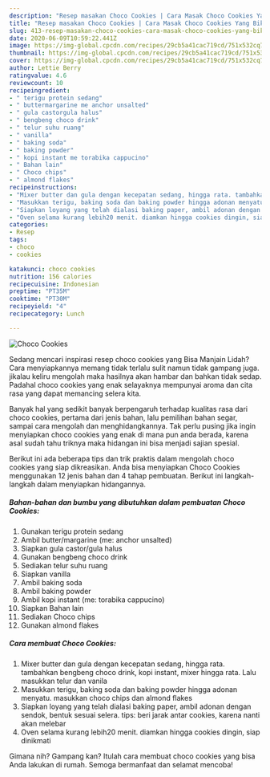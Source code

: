 ```yaml
---
description: "Resep masakan Choco Cookies | Cara Masak Choco Cookies Yang Bikin Ngiler"
title: "Resep masakan Choco Cookies | Cara Masak Choco Cookies Yang Bikin Ngiler"
slug: 413-resep-masakan-choco-cookies-cara-masak-choco-cookies-yang-bikin-ngiler
date: 2020-06-09T10:59:22.441Z
image: https://img-global.cpcdn.com/recipes/29cb5a41cac719cd/751x532cq70/choco-cookies-foto-resep-utama.jpg
thumbnail: https://img-global.cpcdn.com/recipes/29cb5a41cac719cd/751x532cq70/choco-cookies-foto-resep-utama.jpg
cover: https://img-global.cpcdn.com/recipes/29cb5a41cac719cd/751x532cq70/choco-cookies-foto-resep-utama.jpg
author: Lettie Berry
ratingvalue: 4.6
reviewcount: 10
recipeingredient:
- " terigu protein sedang"
- " buttermargarine me anchor unsalted"
- " gula castorgula halus"
- " bengbeng choco drink"
- " telur suhu ruang"
- " vanilla"
- " baking soda"
- " baking powder"
- " kopi instant me torabika cappucino"
- " Bahan lain"
- " Choco chips"
- " almond flakes"
recipeinstructions:
- "Mixer butter dan gula dengan kecepatan sedang, hingga rata. tambahkan bengbeng choco drink, kopi instant, mixer hingga rata. Lalu masukkan telur dan vanila"
- "Masukkan terigu, baking soda dan baking powder hingga adonan menyatu. masukkan choco chips dan almond flakes"
- "Siapkan loyang yang telah dialasi baking paper, ambil adonan dengan sendok, bentuk sesuai selera. tips: beri jarak antar cookies, karena nanti akan melebar"
- "Oven selama kurang lebih20 menit. diamkan hingga cookies dingin, siap dinikmati"
categories:
- Resep
tags:
- choco
- cookies

katakunci: choco cookies 
nutrition: 156 calories
recipecuisine: Indonesian
preptime: "PT35M"
cooktime: "PT30M"
recipeyield: "4"
recipecategory: Lunch

---
```



![Choco Cookies](https://img-global.cpcdn.com/recipes/29cb5a41cac719cd/751x532cq70/choco-cookies-foto-resep-utama.jpg)

Sedang mencari inspirasi resep choco cookies yang Bisa Manjain Lidah? Cara menyiapkannya memang tidak terlalu sulit namun tidak gampang juga. jikalau keliru mengolah maka hasilnya akan hambar dan bahkan tidak sedap. Padahal choco cookies yang enak selayaknya mempunyai aroma dan cita rasa yang dapat memancing selera kita.

Banyak hal yang sedikit banyak berpengaruh terhadap kualitas rasa dari choco cookies, pertama dari jenis bahan, lalu pemilihan bahan segar, sampai cara mengolah dan menghidangkannya. Tak perlu pusing jika ingin menyiapkan choco cookies yang enak di mana pun anda berada, karena asal sudah tahu triknya maka hidangan ini bisa menjadi sajian spesial.




Berikut ini ada beberapa tips dan trik praktis dalam mengolah choco cookies yang siap dikreasikan. Anda bisa menyiapkan Choco Cookies menggunakan 12 jenis bahan dan 4 tahap pembuatan. Berikut ini langkah-langkah dalam menyiapkan hidangannya.

<!--inarticleads1-->

##### Bahan-bahan dan bumbu yang dibutuhkan dalam pembuatan Choco Cookies:

1. Gunakan  terigu protein sedang
1. Ambil  butter/margarine (me: anchor unsalted)
1. Siapkan  gula castor/gula halus
1. Gunakan  bengbeng choco drink
1. Sediakan  telur suhu ruang
1. Siapkan  vanilla
1. Ambil  baking soda
1. Ambil  baking powder
1. Ambil  kopi instant (me: torabika cappucino)
1. Siapkan  Bahan lain
1. Sediakan  Choco chips
1. Gunakan  almond flakes




<!--inarticleads2-->

##### Cara membuat Choco Cookies:

1. Mixer butter dan gula dengan kecepatan sedang, hingga rata. tambahkan bengbeng choco drink, kopi instant, mixer hingga rata. Lalu masukkan telur dan vanila
1. Masukkan terigu, baking soda dan baking powder hingga adonan menyatu. masukkan choco chips dan almond flakes
1. Siapkan loyang yang telah dialasi baking paper, ambil adonan dengan sendok, bentuk sesuai selera. tips: beri jarak antar cookies, karena nanti akan melebar
1. Oven selama kurang lebih20 menit. diamkan hingga cookies dingin, siap dinikmati




Gimana nih? Gampang kan? Itulah cara membuat choco cookies yang bisa Anda lakukan di rumah. Semoga bermanfaat dan selamat mencoba!
